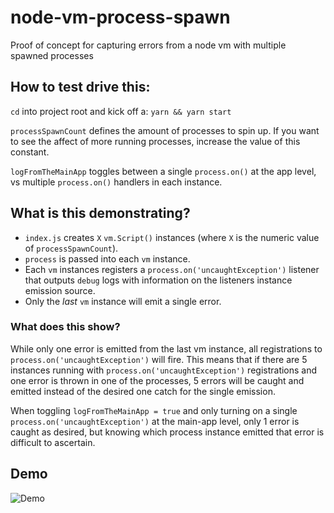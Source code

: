 # node-vm-process-spawn
Proof of concept for capturing errors from a node vm with multiple spawned processes

## How to test drive this:
`cd` into project root and kick off a:
`yarn && yarn start`

`processSpawnCount` defines the amount of processes to spin up. If you want to see the affect of more running processes, increase the value of this constant.

`logFromTheMainApp` toggles between a single `process.on()` at the app level, vs multiple `process.on()` handlers in each instance.

## What is this demonstrating?
- `index.js` creates `X` `vm.Script()` instances (where `X` is the numeric value of `processSpawnCount`).
- `process` is passed into each `vm` instance.
- Each `vm` instances registers a `process.on('uncaughtException')` listener that outputs `debug` logs with information on the listeners instance emission source.
- Only the _last_ `vm` instance will emit a single error.

### What does this show?
While only one error is emitted from the last vm instance, all registrations to `process.on('uncaughtException')` will fire.
This means that if there are 5 instances running with `process.on('uncaughtException')` registrations and one error is thrown in one of the processes, 5 errors will be caught and emitted instead of the desired one catch for the single emission.

When toggling `logFromTheMainApp = true` and only turning on a single `process.on('uncaughtException')` at the main-app level, only 1 error is caught as desired, but knowing which process instance emitted that error is difficult to ascertain.

## Demo
![Demo](https://i.ibb.co/YPMpj0d/demo.gif)
